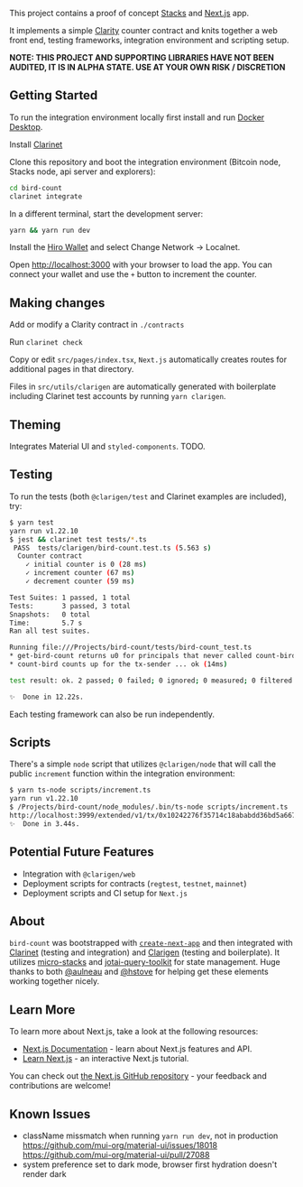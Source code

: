 This project contains a proof of concept [Stacks](https://stacks.co) and [Next.js](https://nextjs.org/) app.

It implements a simple [Clarity](https://clarity-lang.org/) counter contract and knits together a web front end, testing frameworks, integration environment and scripting setup.

**NOTE: THIS PROJECT AND SUPPORTING LIBRARIES HAVE NOT BEEN AUDITED, IT IS IN ALPHA STATE. USE AT YOUR OWN RISK / DISCRETION**  

## Getting Started

To run the integration environment locally first install and run [Docker Desktop](https://www.docker.com/products/docker-desktop).

Install [Clarinet](https://github.com/hirosystems/clarinet)

Clone this repository and boot the integration environment (Bitcoin node, Stacks node, api server and explorers):

```bash
cd bird-count
clarinet integrate
```

In a different terminal, start the development server:

```bash
yarn && yarn run dev
```

Install the [Hiro Wallet](https://www.hiro.so/wallet/install-web) and select Change Network -> Localnet.

Open [http://localhost:3000](http://localhost:3000) with your browser to load the app. You can connect your wallet and use the `+` button to increment the counter.

## Making changes

Add or modify a Clarity contract in `./contracts`

Run `clarinet check`

Copy or edit `src/pages/index.tsx`, `Next.js` automatically creates routes for additional pages in that directory.

Files in `src/utils/clarigen` are automatically generated with boilerplate including Clarinet test accounts by running `yarn clarigen`.

## Theming

Integrates Material UI and `styled-components`. TODO.

## Testing

To run the tests (both `@clarigen/test` and Clarinet examples are included), try:

```bash
$ yarn test
yarn run v1.22.10
$ jest && clarinet test tests/*.ts
 PASS  tests/clarigen/bird-count.test.ts (5.563 s)
  Counter contract
    ✓ initial counter is 0 (28 ms)
    ✓ increment counter (67 ms)
    ✓ decrement counter (59 ms)

Test Suites: 1 passed, 1 total
Tests:       3 passed, 3 total
Snapshots:   0 total
Time:        5.7 s
Ran all test suites.

Running file:///Projects/bird-count/tests/bird-count_test.ts
* get-bird-count returns u0 for principals that never called count-bird before ... ok (15ms)
* count-bird counts up for the tx-sender ... ok (14ms)

test result: ok. 2 passed; 0 failed; 0 ignored; 0 measured; 0 filtered out (792ms)

✨  Done in 12.22s.

```

Each testing framework can also be run independently.

## Scripts

There's a simple `node` script that utilizes `@clarigen/node` that will call the public `increment` function within the integration environment:

```bash
$ yarn ts-node scripts/increment.ts
yarn run v1.22.10
$ /Projects/bird-count/node_modules/.bin/ts-node scripts/increment.ts
http://localhost:3999/extended/v1/tx/0x10242276f35714c18ababdd36bd5a667383f4d820bdbeeb65c649808c82d74e7
✨  Done in 3.44s.
```

## Potential Future Features

* Integration with `@clarigen/web`
* Deployment scripts for contracts (`regtest`, `testnet`, `mainnet`)
* Deployment scripts and CI setup for `Next.js`


## About
`bird-count` was bootstrapped with [`create-next-app`](https://github.com/vercel/next.js/tree/canary/packages/create-next-app) and then integrated with [Clarinet](https://github.com/hirosystems/clarinet) (testing and integration) and [Clarigen](https://github.com/obylabs/clarigen) (testing and boilerplate). It utilizes [micro-stacks](https://github.com/fungible-systems/micro-stacks/) and [jotai-query-toolkit](https://github.com/fungible-systems/jotai-query-toolkit) for state management. Huge thanks to both [@aulneau](https://github.com/aulneau) and [@hstove](https://github.com/hstove) for helping get these elements working together nicely.

## Learn More
To learn more about Next.js, take a look at the following resources:

- [Next.js Documentation](https://nextjs.org/docs) - learn about Next.js features and API.
- [Learn Next.js](https://nextjs.org/learn) - an interactive Next.js tutorial.

You can check out [the Next.js GitHub repository](https://github.com/vercel/next.js/) - your feedback and contributions are welcome!

## Known Issues

- className missmatch when running `yarn run dev`, not in production
  https://github.com/mui-org/material-ui/issues/18018
  https://github.com/mui-org/material-ui/pull/27088
- system preference set to dark mode, browser first hydration doesn't render dark
